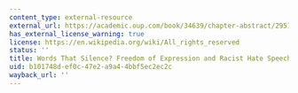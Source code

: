 ```yaml
---
content_type: external-resource
external_url: https://academic.oup.com/book/34639/chapter-abstract/295133283?redirectedFrom=fulltext
has_external_license_warning: true
license: https://en.wikipedia.org/wiki/All_rights_reserved
status: ''
title: Words That Silence? Freedom of Expression and Racist Hate Speech
uid: b101748d-ef0c-47e2-a9a4-4bbf5ec2ec2c
wayback_url: ''
---
```

